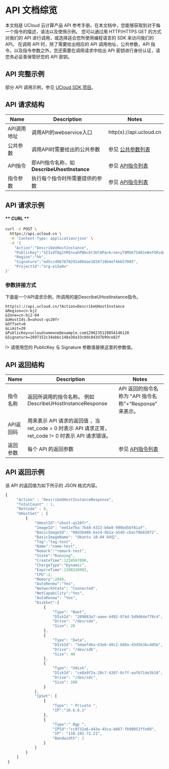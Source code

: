 # API 文档综览

本文档是 UCloud 云计算产品 API 参考手册。在本文档中，您能够获取到对于每一个指令的描述，语法以及使用示例。
您可以通过用 HTTP/HTTPS GET 的方式对我们的 API 进行调用，或选择适合您所使用编程语言的 SDK 来访问我们的 API。
在调用 API 时，除了需要给出相应的 API 调用地址，公共参数，API 指令，以及指令参数之外，您还需要在调用请求中给出 API 密钥进行身份认证，请您务必妥善保管好您的 API 密钥。

## API 完整示例

部分 API 调用示例，参见 [UCloud SDK 项目](https://github.com/ucloud)。

## API 请求结构

| Name      |Description                           |Notes                               |
|---|---|---|
| API调用地址  | 调用API的webservice入口                    | http(s)://api.ucloud.cn         |
| 公共参数     | 调用API时需要给出的公共参数                       | 参见 [公共参数列表](api/summary/public)  |
| API指令    | 即API指令名称，如 **DescribeUhostInstance**  | 参见 [API指令列表](api/index)                |
| 指令参数     | 执行每个指令时所需要提供的参数                       | 参见 [API指令列表](api/index)                |

## API 请求示例

<!-- tabs:start -->

#### ** CURL **

```bash
curl -X POST \
  https://api.ucloud.cn \
  -H 'Content-Type: application/json' \
  -d '{
    "Action":"DescribeUHostInstance",
    "PublicKey":"SI3zdT8g1tMInvahPNkckt3Ul8Pq+krxm+yT8MSK7Sd81nWxFOKxdw==",
    "Region":"hk",
    "Signature":"ed5ccd667678292a08dae1828710b4ef4bb57085",
    "ProjectId":"org-e15e0x"
}'
```

### 参数拼接方式

下面是一个API请求示例，所调用的是DescribeUHostInstance指令。

```
http(s)://api.ucloud.cn/?Action=DescribeUHostInstance
&Region=cn-bj2
&Zone=cn-bj2-04
&UHostIds.0=uhost-qs20fr
&Offset=0
&Limit=20  
&PublicKey=ucloudsomeone@example.com1296235120854146120
&Signature=2697152c34abbc148a38a33c0dc0d3d7b99ce82f
```

<!-- tabs:end -->

!> 请使用您的 PublicKey 与 Signature 参数值替换这里的参数值。

## API 返回结构

| Name    | Description                                                       | Notes                                   |
|---|---|---|
| 指令名称    | 返回所调用的指令名称。 例如 DescribeUHostInstanceResponse                      | API 返回的指令名称为 "API 指令名称"+"Response" 来表示。  |
| API返回码  | 用来表示 API 请求的返回值 ，当 ret_code = 0 时表示 API 请求正常， ret_code != 0 时表示 API 请求错误。  |                                         |
| 返回参数    | 每个 API 的返回参数                                                        | 参见 [API指令列表](api/index)                   |

## API 返回示例

该 API 的返回值为如下所示的 JSON 格式内容。

```javascript
{
     "Action" : "DescribeUHostInstanceResponse",
     "TotalCount" : 1,
     "RetCode" : 0,
     "UHostSet" : [
         {
             "UHostId":"uhost-qs20fr",
             "ImageId": "ee51e7ba-7b48-4332-b6e8-990bd56f81af",
             "BasicImageId": "08d3b48b-ba14-4b1a-a5dd-cbacf8b820f2",
             "BasicImageName": "Ubuntu 10.04 64位",
             "Tag":"tag-test",
             "Name":"name-test",
             "Remark":"remark-test",
             "State":"Running",
             "CreateTime":1234567890,
             "ChargeType":"Dynamic",
             "ExpireTime":1398328902,
             "CPU":2,
             "Memory":2048,
             "AutoRenew":"Yes",
             "NetworkState": "Connected",
             "NetCapability":"Yes",
             "AutoRenew": "Yes",
             "DiskSet":[
                 {
                     "Type": "Boot",
                     "DIskId": "209883a7-aaee-4492-974d-5d9d64ef79c4",
                     "Drive": "/dev/sda",
                     "Size": 20
                 },
                 {
                     "Type": "Data",
                     "DIskId": "5daef46a-63e6-40c2-8d0a-d3d5b3bc4d5b",
                     "Drive": "/dev/sdb",
                     "Size": 40
                 },
                 {
                     "Type": "Udisk",
                     "DIskId": "ce8a9f2a-28c7-4267-8cff-eafb714e3b18",
                     "Drive": "/dev/sdc",
                     "Size": 100
                 }
             ],
             "IpSet": [
                 {
                     "Type": " Private ",
                     "IP":"10.6.6.1"
                 },
                 {
                     "Type":" Bgp ",
                     "IPId":"cc9732a6-d43a-45ca-b867-fb90052ffe88",
                     "IP": "118.192.72.21",
                     "Bandwidth": 2
                 }
             ]
         }
     ]
 }
```
